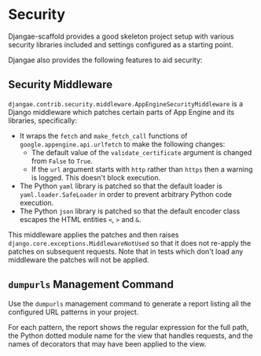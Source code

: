 # Security

Djangae-scaffold provides a good skeleton project setup with various security libraries included
and settings configured as a starting point.

Djangae also provides the following features to aid security:

## Security Middleware

`djangae.contrib.security.middleware.AppEngineSecurityMiddleware` is a Django middleware which
patches certain parts of App Engine and its libraries, specifically:

* It wraps the `fetch` and `make_fetch_call` functions of `google.appengine.api.urlfetch` to make the following changes:
    - The default value of the `validate_certificate` argument is changed from `False` to `True`.
    - If the `url` argument starts with `http` rather than `https` then a warning is logged.  This doesn't block execution.
* The Python `yaml` library is patched so that the default loader is `yaml.loader.SafeLoader` in order to prevent arbitrary Python code execution.
* The Python `json` library is patched so that the default encoder class escapes the HTML entities `<`, `>` and `&`.

This middleware applies the patches and then raises `django.core.exceptions.MiddlewareNotUsed` so that it does not re-apply the patches on subsequent requests.  Note that in tests which don't load any middleware the patches will not be applied.


## `dumpurls` Management Command

Use the `dumpurls` management command to generate a report listing all the configured URL patterns in your project.

For each pattern, the report shows the regular expression for the full path, the Python dotted module name for the view that handles requests, and the names of decorators that may have been applied to the view.
